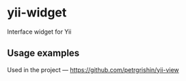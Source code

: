 yii-widget
==========

Interface widget for Yii

Usage examples
--------------

Used in the project — https://github.com/petrgrishin/yii-view
